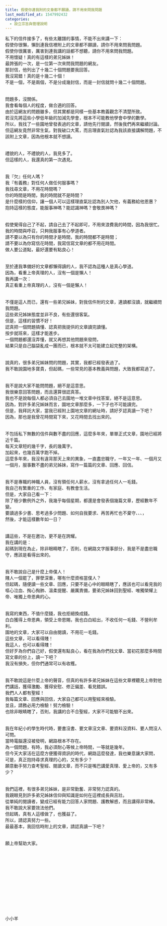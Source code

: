 ```yaml
---
title: 假使你連我附的文章都不願讀，請不用來問我問題
last_modified_at: 1547992432
categories:
  - 設立宗旨與管理說明
---
```


私下的信件接多了，有些太離譜的事情，不能不出來講一下：<br>假使你很懶，懶到連我信裡附上的文章都不願讀，請你不用來問我問題。<br>假使你很厲害，厲害到連我講的話都不想聽，請你不用來問我問題。<br><!--more-->不用懷疑！真的有這樣的弟兄姊妹！<br>最誇張的一次，是一位第一次來問我問題的網友。<br>那封信，他列出了十幾二十個問題要我回答。<br>我沒寫錯！真的是十幾二十個！<br>不是一個，不是兩個，不是分成幾封信，而是一封信就問十幾二十個問題。<br><br><br>問題多，沒關係。<br>我會看每個人的程度，做合適的回答。<br>由於這網友的問題雖多，但其實都是同樣一些基本教義觀念不清楚所致。<br>若沒先將這些小學低年級的加減先學會，根本不可能教他學會中學的數學。<br>所以，我找了一些園地曾發表過的文章，請他先行閱讀，然後我們再來繼續討論。<br>但這網友竟然非常生氣，對我破口大罵，而且理直氣壯認為我該直接講解問題，不該附上文章，因為他根本就不想讀。<br><br><br>禮貌的人，不禮貌的人，我見多了。<br>但這樣的人，我還真的第一次遇見。<br><br><br>我『欠』任何人嗎？<br>我『有義務』對任何人做任何服事嗎？<br>我找尋文章，不用花時間嗎？<br>你的時間是時間，我的時間就不是時間？<br>是什麼樣的信仰，讓一個人可以這樣理直氣壯認為別人欠他，有義務給他恩惠？<br>抱持這樣的態度，能服事神嗎？能認識神嗎？會敬畏神嗎？<br><br><br>假使覺得自己了不起，請自己去了不起即可，不用來浪費我的時間，因為我很忙。<br>我的時間與呼召，只夠我服事有心學道者。<br>請不要以為只有你的時間才是時間，我的時間都不是時間；<br>請不要以為你寫信花時間，我寫信寫文章的都不用花時間。<br>做人要公道點，最好還要有點良心！<br><br><br>至於連我準備好的文章都懶得讀的人，我不認為這種人是真心學道。<br>因為，看重上帝真理的人，沒有一個是懶人！<br>我再講一次：<br>真正看重上帝真理的人，沒有一個是懶人！<br><br><br>不僅是這人而已，還有一些弟兄姊妹，對我信件附的文章，連讀都沒讀，就繼續問我問題。<br>這些弟兄姊妹態度並非不良，有些還很客氣。<br>但是，這樣的習慣不好！<br>認真把一個問題搞懂、認真把我提供的文章讀完讀懂。<br>按步就班來，這樣才能進步。<br>一個問題都還沒弄懂，就又再想其他問題來發問，<br>結果只是自己腦袋亂成一團而已，根本就不太可能建立起完整的架構。<br><br><br>說真的，很多弟兄姊妹問的問題，其實，我都已經發表過了。<br>我不敢說園地多寶貴，但起碼，一些常見的基本教義與問題，大致我都寫過了。<br><br><br>我不是說大家不能問問題，絕不是這意思。<br>我很樂意回答問題，而且還算很認真答。<br>我也不是說每個人都必須自己去園地一堆文章中找答案，絕不是這意思。<br>因為，對許多弟兄姊妹而言，園地文章那麼多，一下子也不可能讀完。<br>但是，我拜託大家，當我已經附上園地文章的網址時，請好歹認真讀一下吧？<br>因為，那也是我曾花時間寫下來，又花時間去找出來的。<br><br><br>不包括私下無數的信件與數不盡的回應，這麼多年來，單單正式文章，園地已經將近千篇。<br>每天文章短的幾千字，長的幾萬字。<br>加起來，也幾百萬字跑不掉。<br>這麼多年來，我沒有違背那天上來的異象，一直盡忠職守，一年又一年、一個月又一個月，服事數不盡的弟兄姊妹，寫作一篇篇的文章、回應、回信。<br><br><br>我不是專職的神職人員，沒有領任何人薪水，沒有拿過任何人一毛錢。<br>我自己有繁重的工作、有家庭、有教會生活。<br>但是，大家自己看一下：<br>除了極少數例外之外，我幾乎每個星期，都還是會發表個幾篇文章，歷經數年不變。<br>要讀過多少書、思考過多少問題、如何自我要求、再苦再忙也不棄守、、、，<br>然後，才能這樣數年如一日？<br><br><br>講這些，不是在邀功，更不是在誇耀。<br>我在講的是：<br>起碼到現在為止，除非眼睛瞎了，否則，在網路文字服事部分，我是不是盡忠職守，應該是看得出來的。<br><br><br>我不敢說自己是什麼上帝僕人！<br>賤人一個罷了，罪孽深重，哪有什麼資格當僕人？<br>但起碼，隨便讀一些文章、回應，只要不是心中的眼睛瞎了，應該也可以看見我的嘔心泣血、掏心掏肺、溫柔提醒、嚴厲責備，要弟兄姊妹回到聖經、唯獨榮耀上帝、唯獨上帝恩典的心。<br><br><br>我寫的東西，不值什麼錢，我也拒絕換成錢。<br>白白獲得上帝恩典，領受上帝恩賜，我也白白給出，不收任何一毛錢、不營利牟利。<br>園地的文章，大家可以自由閱讀，不用花一毛錢。<br>這些文章，可以看得賤！<br>我這人，也可以看得賤！<br>但好歹為你們自己好，假使還有點良心，看在我為你們找文章、當初花那麼多時間寫文章的份上，讀一下吧？<br>我沒有損失，但你們通常可以有收穫。<br><br><br>我不敢說這是什麼上帝的聲音，但真的有許多弟兄姊妹在這些文章裡聽見上帝對他們講話，獲得激勵、獲得安慰、修正偏差、看見錯誤。<br>我們人人都有聖經！<br>我每篇文章、回應與回信，大家自己都可以用聖經來檢驗。<br>並且，請務必用力檢驗！努力檢驗！<br>也除非眼睛瞎了，否則，我講的合不合聖經，大家不可能驗不出來。<br><br><br>我在年紀小的學生時代時，要書沒書、要文章沒文章、要資料沒資料、要人問沒人可問。<br>當時電腦還沒被發明，網路根本不存在。<br>為一個問題，有時，我必須耐心等候上帝時間，一等就是幾年。<br>但今天大家活在這麼方便獲得資訊的時代，網路這麼發達，我也樂意讓大家問，<br>可是，真正抱持尋求真理的心的，又有多少？<br>願意動手努力查考聖經、閱讀文章，而不只是嘴巴講愛真理、愛上帝的，又有多少？<br><br><br>我們這裡，有很多弟兄姊妹，是非常勤奮、非常努力認真的。<br>我親眼見到許多弟兄姊妹信仰與知識是如何在這裡成長與茁壯。<br>從單純的閱讀者，變成已經有能力回答人家問題、護教解惑，而且講得非常棒。<br>我不敢說大家要效法他們。<br>但起碼，真有人這樣做了，也獲益了。<br>所以，請認真努力一些。<br>最最基本，我回信時附上的文章，請認真讀一下吧？<br><br><br>願上帝幫助大家。<br><br><br><br><br><br><br><br><br><br><br><br><br><br>小小羊
